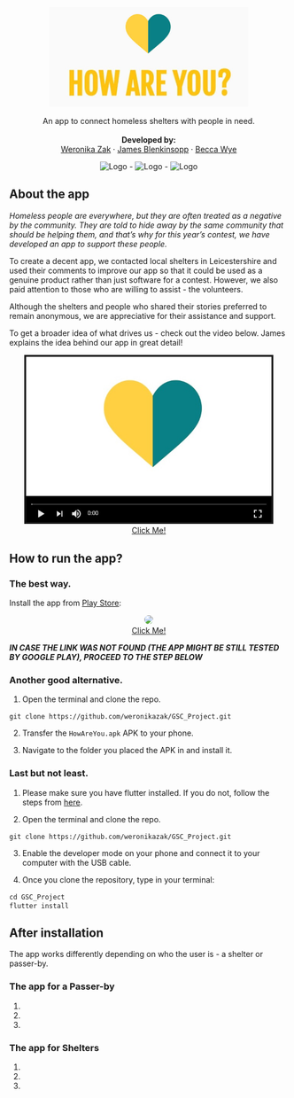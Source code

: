 <p align="center">
  <a href="https://github.com/weronikazak/GSCProject">
    <img src="images/app.jpg" alt="Logo" height="180">
  </a>

  <p align="center">
    An app to connect homeless shelters with people in need.
    <br />
    <br />
    <strong>Developed by:</strong>
    <br />
    <a href="https://github.com/weronikazak">Weronika Zak</a>
    ·
    <a href="https://github.com/JamesBlenkinsopp">James Blenkinsopp</a>
    ·
    <a href="https://github.com/0bex0">Becca Wye</a>
  </p>
</p>

  <p align="center">
  <img src="images/donate.gif" alt="Logo" width="200">
  -
  <img src="images/login_shelter.gif" alt="Logo" width="200">
  -
  <img src="images/report.gif" alt="Logo" width="200">
  </p>
  
  
## About the app

<i>Homeless people are everywhere, but they are often treated as a negative by the community. They are told to hide away by the same community that should be helping them, and that’s why for this year’s contest, we have developed an app to support these people.</i>

To create a decent app, we contacted local shelters in Leicestershire and used their comments to improve our app so that it could be used as a genuine product rather than just software for a contest. However, we also paid attention to those who are willing to assist - the volunteers.

Although the shelters and people who shared their stories preferred to remain anonymous, we are appreciative for their assistance and support.

To get a broader idea of what drives us - check out the video below. James explains the idea behind our app in great detail!


<!-- [![Image](images/yt_icon.jpg)](https://youtu.be/CHnwr4HSWAg "Description") -->

<p align="center">
     <a src="https://youtu.be/CHnwr4HSWAg" target="_blank" width="450"> <img src="images/yt_icon.jpg" width="450" > </a>
  <br>
  <a href="https://youtu.be/CHnwr4HSWAg">Click Me!</a> 
</p>


## How to run the app?
### The best way.

Install the app from <a href="https://play.google.com/store/apps/details?id=com.gsc.how_are_you" target="_blank">Play Store</a>:

<p align="center">
     <a src="https://play.google.com/store/apps/details?id=com.gsc.how_are_you" target="_blank" width="150"> 
       <img src="https://apps4u.store/wp-content/uploads/google-play-store-icon.png" width="150" style="border-radius:20px"> 
     </a>
  <br>
  <a href="https://play.google.com/store/apps/details?id=com.gsc.how_are_you">Click Me!</a> 
</p>


<b><i> IN CASE THE LINK WAS NOT FOUND (THE APP MIGHT BE STILL TESTED BY GOOGLE PLAY), PROCEED TO THE STEP BELOW </i></b>


### Another good alternative.

1. Open the terminal and clone the repo.

```
git clone https://github.com/weronikazak/GSC_Project.git
```

2. Transfer the `HowAreYou.apk` APK to your phone.

3. Navigate to the folder you placed the APK in and install it.


### Last but not least.

1. Please make sure you have flutter installed. If you do not, follow the steps from <a href="https://flutter.dev/docs/get-started/install" target="_blank">here</a>.

2. Open the terminal and clone the repo.

```
git clone https://github.com/weronikazak/GSC_Project.git
```

3. Enable the developer mode on your phone and connect it to your computer with the USB cable.

4. Once you clone the repository, type in your terminal:

```
cd GSC_Project
flutter install
```

## After installation

The app works differently depending on who the user is - a shelter or passer-by.

### The app for a Passer-by

1.
2.
3.

### The app for Shelters

1.
2.
3.
